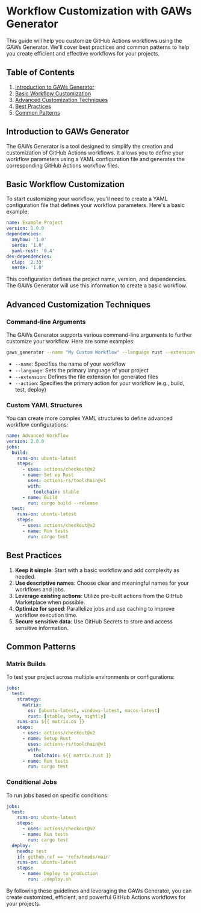 # Workflow Customization with GAWs Generator

This guide will help you customize GitHub Actions workflows using the GAWs Generator. We'll cover best practices and common patterns to help you create efficient and effective workflows for your projects.

## Table of Contents

1. [Introduction to GAWs Generator](#introduction-to-gaws-generator)
2. [Basic Workflow Customization](#basic-workflow-customization)
3. [Advanced Customization Techniques](#advanced-customization-techniques)
4. [Best Practices](#best-practices)
5. [Common Patterns](#common-patterns)

## Introduction to GAWs Generator

The GAWs Generator is a tool designed to simplify the creation and customization of GitHub Actions workflows. It allows you to define your workflow parameters using a YAML configuration file and generates the corresponding GitHub Actions workflow files.

## Basic Workflow Customization

To start customizing your workflow, you'll need to create a YAML configuration file that defines your workflow parameters. Here's a basic example:

```yaml
name: Example Project
version: 1.0.0
dependencies:
  anyhow: '1.0'
  serde: '1.0'
  yaml-rust: '0.4'
dev-dependencies:
  clap: '2.33'
  serde: '1.0'
```

This configuration defines the project name, version, and dependencies. The GAWs Generator will use this information to create a basic workflow.

## Advanced Customization Techniques

### Command-line Arguments

The GAWs Generator supports various command-line arguments to further customize your workflow. Here are some examples:

```bash
gaws_generator --name "My Custom Workflow" --language rust --extension .yaml --action build
```

- `--name`: Specifies the name of your workflow
- `--language`: Sets the primary language of your project
- `--extension`: Defines the file extension for generated files
- `--action`: Specifies the primary action for your workflow (e.g., build, test, deploy)

### Custom YAML Structures

You can create more complex YAML structures to define advanced workflow configurations:

```yaml
name: Advanced Workflow
version: 2.0.0
jobs:
  build:
    runs-on: ubuntu-latest
    steps:
      - uses: actions/checkout@v2
      - name: Set up Rust
        uses: actions-rs/toolchain@v1
        with:
          toolchain: stable
      - name: Build
        run: cargo build --release
  test:
    runs-on: ubuntu-latest
    steps:
      - uses: actions/checkout@v2
      - name: Run tests
        run: cargo test
```

## Best Practices

1. **Keep it simple**: Start with a basic workflow and add complexity as needed.
2. **Use descriptive names**: Choose clear and meaningful names for your workflows and jobs.
3. **Leverage existing actions**: Utilize pre-built actions from the GitHub Marketplace when possible.
4. **Optimize for speed**: Parallelize jobs and use caching to improve workflow execution time.
5. **Secure sensitive data**: Use GitHub Secrets to store and access sensitive information.

## Common Patterns

### Matrix Builds

To test your project across multiple environments or configurations:

```yaml
jobs:
  test:
    strategy:
      matrix:
        os: [ubuntu-latest, windows-latest, macos-latest]
        rust: [stable, beta, nightly]
    runs-on: ${{ matrix.os }}
    steps:
      - uses: actions/checkout@v2
      - name: Setup Rust
        uses: actions-rs/toolchain@v1
        with:
          toolchain: ${{ matrix.rust }}
      - name: Run tests
        run: cargo test
```

### Conditional Jobs

To run jobs based on specific conditions:

```yaml
jobs:
  test:
    runs-on: ubuntu-latest
    steps:
      - uses: actions/checkout@v2
      - name: Run tests
        run: cargo test
  deploy:
    needs: test
    if: github.ref == 'refs/heads/main'
    runs-on: ubuntu-latest
    steps:
      - name: Deploy to production
        run: ./deploy.sh
```

By following these guidelines and leveraging the GAWs Generator, you can create customized, efficient, and powerful GitHub Actions workflows for your projects.